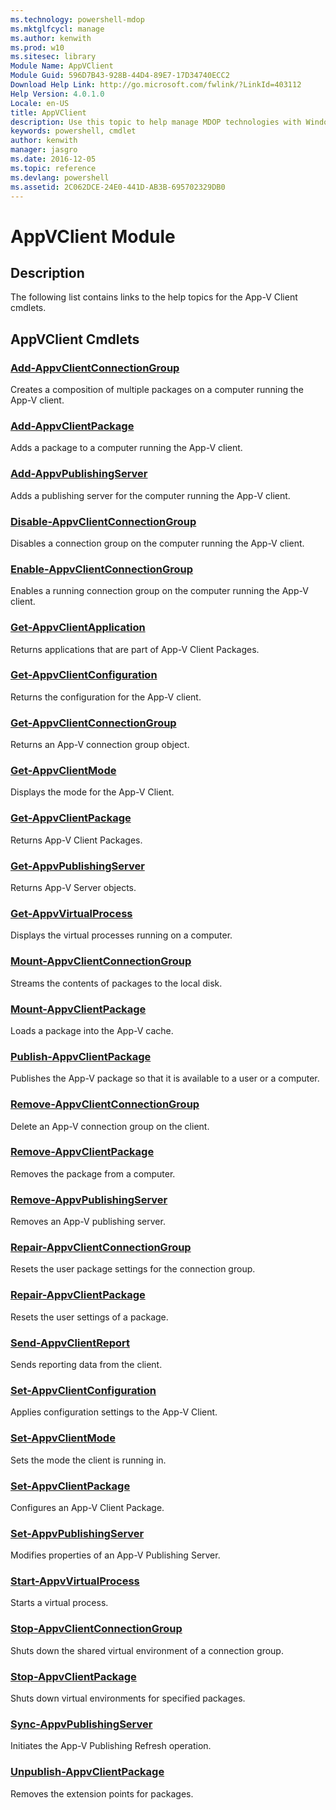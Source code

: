 ```yaml
---
ms.technology: powershell-mdop
ms.mktglfcycl: manage
ms.author: kenwith
ms.prod: w10
ms.sitesec: library
Module Name: AppVClient
Module Guid: 596D7B43-928B-44D4-89E7-17D34740ECC2
Download Help Link: http://go.microsoft.com/fwlink/?LinkId=403112
Help Version: 4.0.1.0
Locale: en-US
title: AppVClient
description: Use this topic to help manage MDOP technologies with Windows PowerShell.
keywords: powershell, cmdlet
author: kenwith
manager: jasgro 
ms.date: 2016-12-05
ms.topic: reference
ms.devlang: powershell
ms.assetid: 2C062DCE-24E0-441D-AB3B-695702329DB0
---
```


# AppVClient Module
## Description
The following list contains links to the help topics for the App-V Client cmdlets.

## AppVClient Cmdlets
### [Add-AppvClientConnectionGroup](./Add-AppvClientConnectionGroup.md)
Creates a composition of multiple packages on a computer running the App-V client.

### [Add-AppvClientPackage](./Add-AppvClientPackage.md)
Adds a package to a computer running the App-V client.

### [Add-AppvPublishingServer](./Add-AppvPublishingServer.md)
Adds a publishing server for the computer running the App-V client.

### [Disable-AppvClientConnectionGroup](./Disable-AppvClientConnectionGroup.md)
Disables a connection group on the computer running the App-V client.

### [Enable-AppvClientConnectionGroup](./Enable-AppvClientConnectionGroup.md)
Enables a running connection group on the computer running the App-V client.

### [Get-AppvClientApplication](./Get-AppvClientApplication.md)
Returns applications that are part of App-V Client Packages.

### [Get-AppvClientConfiguration](./Get-AppvClientConfiguration.md)
Returns the configuration for the App-V client.

### [Get-AppvClientConnectionGroup](./Get-AppvClientConnectionGroup.md)
Returns an App-V connection group object.

### [Get-AppvClientMode](./Get-AppvClientMode.md)
Displays the mode for the App-V Client.

### [Get-AppvClientPackage](./Get-AppvClientPackage.md)
Returns App-V Client Packages.

### [Get-AppvPublishingServer](./Get-AppvPublishingServer.md)
Returns App-V Server objects.

### [Get-AppvVirtualProcess](./Get-AppvVirtualProcess.md)
Displays the virtual processes running on a computer.

### [Mount-AppvClientConnectionGroup](./Mount-AppvClientConnectionGroup.md)
Streams the contents of packages to the local disk.

### [Mount-AppvClientPackage](./Mount-AppvClientPackage.md)
Loads a package into the App-V cache.

### [Publish-AppvClientPackage](./Publish-AppvClientPackage.md)
Publishes the App-V package so that it is available to a user or a computer.

### [Remove-AppvClientConnectionGroup](./Remove-AppvClientConnectionGroup.md)
Delete an App-V connection group on the client.

### [Remove-AppvClientPackage](./Remove-AppvClientPackage.md)
Removes the package from a computer.

### [Remove-AppvPublishingServer](./Remove-AppvPublishingServer.md)
Removes an App-V publishing server.

### [Repair-AppvClientConnectionGroup](./Repair-AppvClientConnectionGroup.md)
Resets the user package settings for the connection group.

### [Repair-AppvClientPackage](./Repair-AppvClientPackage.md)
Resets the user settings of a package.

### [Send-AppvClientReport](./Send-AppvClientReport.md)
Sends reporting data from the client.

### [Set-AppvClientConfiguration](./Set-AppvClientConfiguration.md)
Applies configuration settings to the App-V Client.

### [Set-AppvClientMode](./Set-AppvClientMode.md)
Sets the mode the client is running in.

### [Set-AppvClientPackage](./Set-AppvClientPackage.md)
Configures an App-V Client Package.

### [Set-AppvPublishingServer](./Set-AppvPublishingServer.md)
Modifies properties of an App-V Publishing Server.

### [Start-AppvVirtualProcess](./Start-AppvVirtualProcess.md)
Starts a virtual process.

### [Stop-AppvClientConnectionGroup](./Stop-AppvClientConnectionGroup.md)
Shuts down the shared virtual environment of a connection group.

### [Stop-AppvClientPackage](./Stop-AppvClientPackage.md)
Shuts down virtual environments for specified packages.

### [Sync-AppvPublishingServer](./Sync-AppvPublishingServer.md)
Initiates the App-V Publishing Refresh operation.

### [Unpublish-AppvClientPackage](./Unpublish-AppvClientPackage.md)
Removes the extension points for packages.
